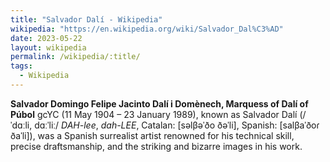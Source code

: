 ```yaml
---
title: "Salvador Dalí - Wikipedia"
wikipedia: "https://en.wikipedia.org/wiki/Salvador_Dal%C3%AD"
date: 2023-05-22
layout: wikipedia
permalink: /wikipedia/:title/
tags:
  - Wikipedia
---
```

**Salvador Domingo Felipe Jacinto Dalí i Domènech, Marquess of Dalí of Púbol** gcYC (11 May 1904 – 23 January 1989), known as Salvador Dalí (/ˈdɑːli, dɑːˈliː/ *DAH-lee*, *dah-LEE*, Catalan: [səlβəˈðo ðəˈli], Spanish: [salβaˈðoɾ ðaˈli]), was a Spanish surrealist artist renowned for his technical skill, precise draftsmanship, and the striking and bizarre images in his work.
